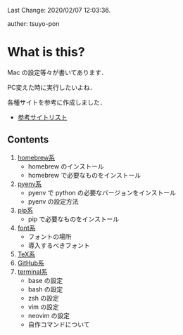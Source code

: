 Last Change: 2020/02/07 12:03:36.

auther: tsuyo-pon

# What is this?
[]({{{)
Mac の設定等々が書いてあります．

PC変えた時に実行したいよね．

各種サイトを参考に作成しました．
- [参考サイトリスト](url_list.md)
[](}}})

## Contents
[]({{{)
1. [homebrew系](docs/homebrew.md)
    - homebrew のインストール
    - homebrew で必要なものをインストール
1. [pyenv系](docs/pyenv.md)
    - pyenv で python の必要なバージョンをインストール
    - pyenv の設定方法
1. [pip系](docs/pip.md)
    - pip で必要なものをインストール
1. [font系](docs/font.md)
    - フォントの場所
    - 導入するべきフォント
1. [TeX系](docs/tex.md)
1. [GitHub系](docs/github.md)
1. [terminal系](docs/terminal)
    - base の設定
    - bash の設定
    - zsh の設定
    - vim の設定
    - neovim の設定
    - 自作コマンドについて
[](}}})
